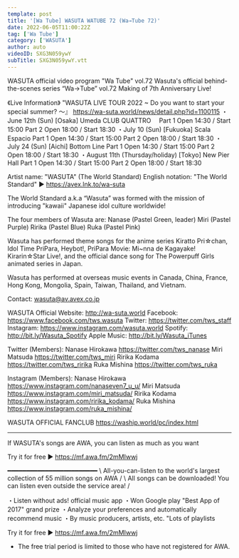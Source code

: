```yaml
---
template: post
title: '[Wa Tube] WASUTA WATUBE 72 (Wa→Tube 72)'
date: 2022-06-05T11:00:22Z
tag: ['Wa Tube']
category: ['WASUTA']
author: auto 
videoID: SXG3N059ywY
subTitle: SXG3N059ywY.vtt
---
```

WASUTA official video program "Wa Tube" vol.72
Wasuta's official behind-the-scenes series “Wa→Tube” vol.72
Making of 7th Anniversary Live!


《Live Information》
"WASUTA LIVE TOUR 2022
~ Do you want to start your special summer? ～』
https://wa-suta.world/news/detail.php?id=1100115
・June 12th (Sun)
[Osaka] Umeda CLUB QUATTRO　
Part 1 Open 14:30 / Start 15:00
Part 2 Open 18:00 / Start 18:30
・July 10 (Sun)
[Fukuoka] Scala Espacio
Part 1 Open 14:30 / Start 15:00
Part 2 Open 18:00 / Start 18:30
・July 24 (Sun)
[Aichi] Bottom Line
Part 1 Open 14:30 / Start 15:00
Part 2 Open 18:00 / Start 18:30
・August 11th (Thursday/holiday)
[Tokyo] New Pier Hall
Part 1 Open 14:30 / Start 15:00
Part 2 Open 18:00 / Start 18:30


Artist name: "WASUTA" (The World Standard)
English notation: "The World Standard"
► https://avex.lnk.to/wa-suta

The World Standard a.k.a “Wasuta” was formed with the mission of introducing "kawaii" Japanese idol culture worldwide!

The four members of Wasuta are:
Nanase (Pastel Green, leader)
Miri (Pastel Purple)
Ririka (Pastel Blue)
Ruka (Pastel Pink)

Wasuta has performed theme songs for the anime series Kiratto Pri☆chan, Idol Time PriPara, Heybot!, PriPara Movie: Mi~nna de Kagayake! Kirarin☆Star Live!, and the official dance song for The Powerpuff Girls animated series in Japan.

Wasuta has performed at overseas music events in Canada, China, France, Hong Kong, Mongolia, Spain, Taiwan, Thailand, and Vietnam.

Contact: wasuta@av.avex.co.jp


WASUTA Official Website: http://wa-suta.world
Facebook: https://www.facebook.com/tws.wasuta
Twitter: https://twitter.com/tws_staff
Instagram: https://www.instagram.com/wasuta.world
Spotify: http://bit.ly/Wasuta_Spotify
Apple Music: http://bit.ly/Wasuta_iTunes


Twitter (Members):
Nanase Hirokawa https://twitter.com/tws_nanase
Miri Matsuda https://twitter.com/tws_miri
Ririka Kodama https://twitter.com/tws_ririka
Ruka Mishina https://twitter.com/tws_ruka

Instagram (Members):
Nanase Hirokawa https://www.instagram.com/nanaseven7_u_u/
Miri Matsuda https://www.instagram.com/miri_matsuda/
Ririka Kodama https://www.instagram.com/ririka_kodama/
Ruka Mishina https://www.instagram.com/ruka_mishina/


WASUTA OFFICIAL FANCLUB
https://waship.world/pc/index.html

-------------------------------------------------- -------------------------------------------------- -----------------------
If WASUTA's songs are AWA, you can listen as much as you want

Try it for free ▶️ https://mf.awa.fm/2mMIwwj

━━━━━━━━━━━━━━━━━━━━━━━━
\ All-you-can-listen to the world's largest collection of 55 million songs on AWA /
\ All songs can be downloaded! You can listen even outside the service area! /

・Listen without ads! official music app
・Won Google play "Best App of 2017" grand prize
・Analyze your preferences and automatically recommend music
・By music producers, artists, etc.
"Lots of playlists

Try it for free ▶️ https://mf.awa.fm/2mMIwwj

* The free trial period is limited to those who have not registered for AWA.